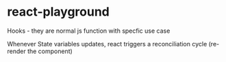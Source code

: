 # react-playground

Hooks - they are normal js function with specfic use case

Whenever State variables updates, react triggers a reconciliation cycle (re-render the component)

